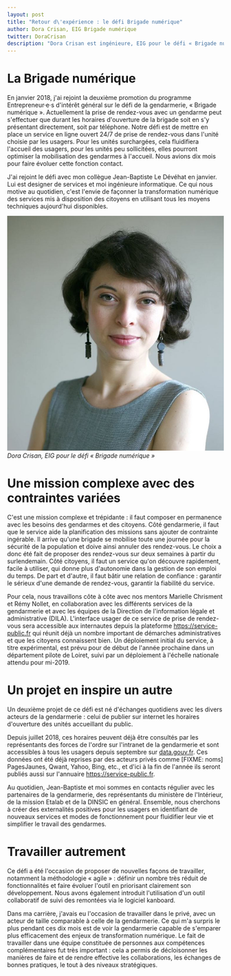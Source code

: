 ```yaml
---
layout: post
title: "Retour d\'expérience : le défi Brigade numérique"
author: Dora Crisan, EIG Brigade numérique
twitter: DoraCrisan
description: "Dora Crisan est ingénieure, EIG pour le défi « Brigade numérique » au ministère de l'intérieur, à la Direction générale de la gendarmerie nationale. Elle partage son vécu et les avancées du projet après 10 mois de travail."
---
```


# La Brigade numérique

En janvier 2018, j'ai rejoint la deuxième promotion du programme
Entrepreneur·e·s d'intérêt général sur le défi de la gendarmerie,
« Brigade numérique ». Actuellement la prise de rendez-vous avec un
gendarme peut s'effectuer que durant les horaires d'ouverture de la
brigade soit en s'y présentant directement, soit par téléphone. Notre
défi est de mettre en place un service en ligne ouvert 24/7 de prise
de rendez-vous dans l'unité choisie par les usagers. Pour les unités
surchargées, cela fluidifiera l'accueil des usagers, pour les unités
peu sollicitées, elles pourront optimiser la mobilisation des
gendarmes à l'accueil. Nous avions dix mois pour faire évoluer cette
fonction contact.

J'ai rejoint le défi avec mon collègue Jean-Baptiste Le Dévéhat en
janvier.  Lui est designer de services et moi ingénieure informatique.
Ce qui nous motive au quotidien, c'est l'envie de façonner la
transformation numérique des services mis à disposition des citoyens
en utilisant tous les moyens techniques aujourd'hui disponibles.

![Dora Crisan, EIG pour le défi « Brigade numérique »](/img/blog/doracrisan.jpg)
_Dora Crisan, EIG pour le défi « Brigade numérique »_

# Une mission complexe avec des contraintes variées

C'est une mission complexe et trépidante : il faut composer en
permanence avec les besoins des gendarmes et des citoyens. Côté
gendarmerie, il faut que le service aide la planification des missions
sans ajouter de contrainte ingérable. Il arrive qu'une brigade se
mobilise toute une journée pour la sécurité de la population et doive
ainsi annuler des rendez-vous. Le choix a donc été fait de proposer
des rendez-vous sur deux semaines à partir du surlendemain. Côté
citoyens, il faut un service qu'on découvre rapidement, facile à
utiliser, qui donne plus d'autonomie dans la gestion de son emploi du
temps. De part et d'autre, il faut bâtir une relation de confiance :
garantir le sérieux d'une demande de rendez-vous, garantir la
fiabilité du service.

Pour cela, nous travaillons côte à côte avec nos mentors Marielle
Chrisment et Rémy Nollet, en collaboration avec les différents
services de la gendarmerie et avec les équipes de la Direction de
l'information légale et administrative (DILA). L'interface usager de
ce service de prise de rendez-vous sera accessible aux internautes
depuis la plateforme https://service-public.fr qui réunit déjà un
nombre important de démarches administratives et que les citoyens
connaissent bien. Un déploiement initial du service, à titre
expérimental, est prévu pour de début de l'année prochaine dans un
département pilote de Loiret, suivi par un déploiement à l'échelle
nationale attendu pour mi-2019.

# Un projet en inspire un autre

Un deuxième projet de ce défi est né d'échanges quotidiens avec les
divers acteurs de la gendarmerie : celui de publier sur internet les
horaires d'ouverture des unités accueillant du public.

Depuis juillet 2018, ces horaires peuvent déjà être consultés par les
représentants des forces de l'ordre sur l'intranet de la gendarmerie
et sont accessibles à tous les usagers depuis septembre sur
[data.gouv.fr](https://www.data.gouv.fr/fr/datasets/liste-des-unites-de-gendarmerie-accueillant-du-public-comprenant-leur-geolocalisation-et-leurs-horaires-douverture/). Ces
données ont été déjà reprises par des acteurs privés comme [FIXME:
noms] PagesJaunes, Qwant, Yahoo, Bing, etc., et d'ici à la fin de
l'année ils seront publiés aussi sur l'annuaire
https://service-public.fr.

Au quotidien, Jean-Baptiste et moi sommes en contacts régulier avec
les partenaires de la gendarmerie, des représentants du ministère de
l'Intérieur, de la mission Etalab et de la DINSIC en général.
Ensemble, nous cherchons à créer des externalités positives pour les
usagers en identifiant de nouveaux services et modes de fonctionnement
pour fluidifier leur vie et simplifier le travail des gendarmes.

# Travailler autrement

Ce défi a été l'occasion de proposer de nouvelles façons de
travailler, notamment la méthodologie « agile » : définir un nombre
très réduit de fonctionnalités et faire évoluer l'outil en priorisant
clairement son développement.  Nous avons également introduit
l'utilisation d'un outil collaboratif de suivi des remontées via le
logiciel kanboard.

Dans ma carrière, j'avais eu l'occasion de travailler dans le privé,
avec un acteur de taille comparable à celle de la gendarmerie.  Ce qui
m'a surpris le plus pendant ces dix mois est de voir la gendarmerie
capable de s'emparer plus efficacement des enjeux de transformation
numérique.  Le fait de travailler dans une équipe constituée de
personnes aux compétences complémentaires fut très important : cela a
permis de décloisonner les manières de faire et de rendre effective
les collaborations, les échanges de bonnes pratiques, le tout à des
niveaux stratégiques.
